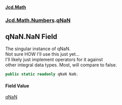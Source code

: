 #### [Jcd.Math](index.md 'index')
### [Jcd.Math.Numbers](Jcd.Math.Numbers.md 'Jcd.Math.Numbers').[qNaN](Jcd.Math.Numbers.qNaN.md 'Jcd.Math.Numbers.qNaN')

## qNaN.NaN Field

The singular instance of qNaN.  
Not sure HOW I'll use this just yet...  
I'll likely just implement operators for it against  
other integral data types. Most, will compare to false.

```csharp
public static readonly qNaN NaN;
```

#### Field Value
[qNaN](Jcd.Math.Numbers.qNaN.md 'Jcd.Math.Numbers.qNaN')